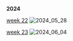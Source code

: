 **2024**

[week 22](https://github.com/SusanReichts/TidyTuesdays/tree/main/2024_05_28)
![2024_05_28](https://github.com/SusanReichts/TidyTuesdays/assets/93623936/78172ccc-f02a-4b7d-b0e4-0ba6cf91f20b)

[week 23](https://github.com/SusanReichts/TidyTuesdays/tree/main/2024_06_04)
![2024_06_04](https://github.com/SusanReichts/TidyTuesdays/assets/93623936/8fccbc3d-ac5d-4911-ad3a-8ee33154d221)
